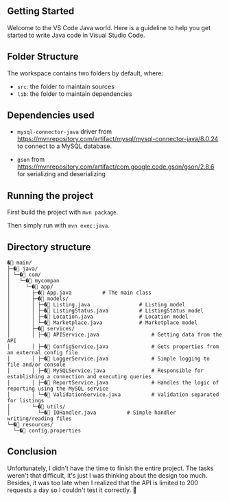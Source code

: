 ## Getting Started

Welcome to the VS Code Java world. Here is a guideline to help you get started to write Java code in Visual Studio Code.

## Folder Structure

The workspace contains two folders by default, where:

- `src`: the folder to maintain sources
- `lib`: the folder to maintain dependencies

## Dependencies used

- `mysql-connector-java` driver from https://mvnrepository.com/artifact/mysql/mysql-connector-java/8.0.24 to connect to a MySQL database.

- `gson` from https://mvnrepository.com/artifact/com.google.code.gson/gson/2.8.6 for serializing and deserializing

## Running the project

First build the project with `mvn package`.

Then simply run with `mvn exec:java`.

## Directory structure

    �📁 main/
    ├─�📁 java/
    │ └─�📁 com/
    │   └─�📁 mycompan
    │     └─�📁 app/
    │       ├─�📄 App.java          # The main class
    │       ├─�📁 models/
    │       │ ├─�📄 Listing.java                # Listing model
    │       │ ├─�📄 ListingStatus.java          # ListingStatus model
    │       │ ├─�📄 Location.java               # Location model
    │       │ └─�📄 Marketplace.java            # Marketplace model
    │       ├─�📁 services/
    │       │ ├─�📄 APIService.java                 # Getting data from the API
    │       │ ├─�📄 ConfigService.java              # Gets properties from an external config file
    │       │ ├─�📄 LoggerService.java              # Simple logging to file and/or console
    │       │ ├─�📄 MySQLService.java               # Responsible for establishing a connection and executing queries
    │       │ ├─�📄 ReportService.java              # Handles the logic of reporting using the MySQL service
    │       │ └─�📄 ValidationService.java          # Validation separated for listings
    │       └─�📁 utils/
    │         └─�📄 IOHandler.java          # Simple handler writing/reading files
    └─�📁 resources/
      └─�📄 config.properties

## Conclusion

Unfortunately, I didn't have the time to finish the entire project. The tasks weren't that difficult, it's just I was thinking about the design too much. Besides, it was too late when I realized that the API is limited to 200 requests a day so I couldn't test it correctly. 🙁
